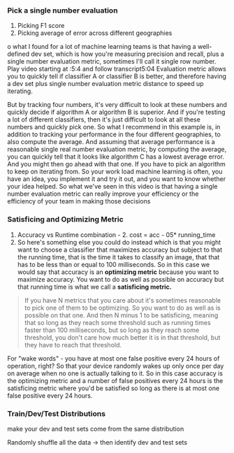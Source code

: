 ### Pick a single number evaluation
1. Picking F1 score
2. Picking average of error across different geographies

o what I found for a lot of machine learning teams is that having a well-defined dev set, which is how you're measuring precision and recall, plus a single number evaluation metric, sometimes I'll call it single row number.
Play video starting at :5:4 and follow transcript5:04
Evaluation metric allows you to quickly tell if classifier A or classifier B is better, and therefore having a dev set plus single number evaluation metric distance to speed up iterating.

But by tracking four numbers, it's very difficult to look at these numbers and quickly decide if algorithm A or algorithm B is superior. And if you're testing a lot of different classifiers, then it's just difficult to look at all these numbers and quickly pick one. So what I recommend in this example is, in addition to tracking your performance in the four different geographies, to also compute the average. And assuming that average performance is a reasonable single real number evaluation metric, by computing the average, you can quickly tell that it looks like algorithm C has a lowest average error. And you might then go ahead with that one. If you have to pick an algorithm to keep on iterating from. So your work load machine learning is often, you have an idea, you implement it and try it out, and you want to know whether your idea helped. So what we've seen in this video is that having a single number evaluation metric can really improve your efficiency or the efficiency of your team in making those decisions

### Satisficing and Optimizing Metric
1. Accuracy vs Runtime combination - 
   2. cost = acc - 05* running_time
3. So here's something else you could do instead which is that you might want to choose a classifier that maximizes accuracy but subject to that the running time, that is the time it takes to classify an image, that that has to be less than or equal to 100 milliseconds. So in this case we would say that accuracy is an **optimizing metric** because you want to maximize accuracy. You want to do as well as possible on accuracy but that running time is what we call a **satisficing metric.** 

> If you have N metrics that you care about it's sometimes reasonable to pick one of them to be optimizing. So you want to do as well as is possible on that one. And then N minus 1 to be satisficing, meaning that so long as they reach some threshold such as running times faster than 100 milliseconds, but so long as they reach some threshold, you don't care how much better it is in that threshold, but they have to reach that threshold. 

For "wake words" - you have at most one false positive every 24 hours of operation, right? So that your device randomly wakes up only once per day on average when no one is actually talking to it. So in this case accuracy is the optimizing metric and a number of false positives every 24 hours is the satisficing metric where you'd be satisfied so long as there is at most one false positive every 24 hours. 

### Train/Dev/Test Distributions
 make your dev and test sets come from the same distribution

Randomly shuffle all the data -> then identify dev and test sets


